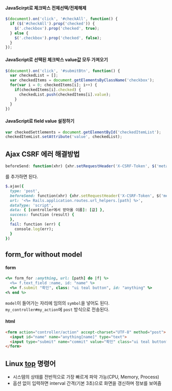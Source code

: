 #### JavaScirpt로 체크박스 전체선택/전체해제
```javascript
$(document).on('click', '#checkAll', function() {
  if ($('#checkAll').prop('checked')) {
    $('.checkbox').prop('checked', true);
  } else {
    $('.checkbox').prop('checked', false);
  }
});
```
#### JavaScript로 선택된 체크박스 value값 모두 가져오기
```javascript
$(document).on('click', '#submitBtn', function() {
  var checkedList = [];   
  var checkedItems = document.getElementsByClassName('checkbox');
  for(var i = 0; checkedItems[i]; i++) {     
    if(checkedItems[i].checked) {
      checkedList.push(checkedItems[i].value);
    }
  }
})
```
#### JavaScript로 field value 설정하기
```javascript
var checkedSettlements = document.getElementById('checkedItemList');
checkedItemList.setAttribute('value', checkedList);
```

## Ajax CSRF 에러 해결방법
```javascript
beforeSend: function(xhr) {xhr.setRequestHeader('X-CSRF-Token', $('meta[name="csrf-token"]').attr('content'))},
```
를 추가하면 된다.  
```ruby
$.ajax({
  type: 'post',
  beforeSend: function(xhr) {xhr.setRequestHeader('X-CSRF-Token', $('meta[name="csrf-token"]').attr('content'))},
  url: '<%= Rails.application.routes.url_helpers.[path] %>',
  dataType: 'script',
  data: { [controller에서 받아올 이름]: [값] },
  success: function (result) {   
  },
  fail: function (err) {         
    console.log(err);   
  }
})
```

## form_for without model
#### form
```ruby
<%= form_for :anything, url: [path] do |f| %>
  <%= f.text_field :name, id: "name" %>
  <%= f.submit "확인", class: "ui teal button", id: "anything" %>
<% end %>
```
`model`이 들어가는 자리에 임의의 `symbol`을 넣어도 된다.  
`my_controller#my_action`에 `post` 방식으로 전송된다.  
#### html
```html
<form action="controller/action" accept-charset="UTF-8" method="post">
  <input id="name" name="anything[name]" type="text">
  <input type="submit" name="commit" value="확인" class="ui teal button" id="anything">
</form>
```

## Linux [top](https://ironmask.net/355) 명령어
- 시스템의 상태를 전반적으로 가장 빠르게 파악 가능(CPU, Memory, Process)
- 옵션 없이 입력하면 interval 간격(기본 3초)으로 화면을 갱신하며 정보를 보여줌
